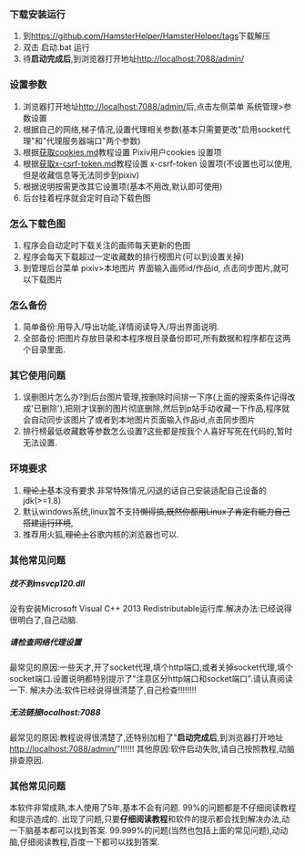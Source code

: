 ### 下载安装运行

1. 到<https://github.com/HamsterHelper/HamsterHelper/tags>下载解压 
2. 双击 启动.bat 运行
3. 待**启动完成后**,到浏览器打开地址<http://localhost:7088/admin/>

### 设置参数
1. 浏览器打开地址<http://localhost:7088/admin/>后,点击左侧菜单 系统管理>参数设置
2. 根据自己的网络,梯子情况,设置代理相关参数(基本只需要更改"启用socket代理"和"代理服务器端口"两个参数)
3. 根据[获取cookies.md](获取cookies.md)教程设置 Pixiv用户cookies 设置项
4. 根据[获取x-csrf-token.md](获取x-csrf-token.md)教程设置 x-csrf-token 设置项(不设置也可以使用,但是收藏信息等无法同步到pixiv)
5. 根据说明按需更改其它设置项(基本不用改,默认即可使用)
6. 后台挂着程序就会定时自动下载色图


### 怎么下载色图
1. 程序会自动定时下载关注的画师每天更新的色图
2. 程序会每天下载超过一定收藏数的排行榜图片(可以到设置关掉)
3. 到管理后台菜单 pixiv>本地图片 界面输入画师id/作品id, 点击同步图片,就可以下载图片

### 怎么备份
1. 简单备份:用导入/导出功能,详情阅读导入/导出界面说明.
2. 全部备份:把图片存放目录和本程序根目录备份即可,所有数据和程序都在这两个目录里面.

### 其它使用问题
1. 误删图片怎么办?到后台图片管理,按删除时间排一下序(上面的搜索条件记得改成'已删除'),把刚才误删的图片彻底删除,然后到p站手动收藏一下作品,程序就会自动同步该图片了或者到本地图片页面输入作品id,点击同步图片
2. 排行榜最低收藏数等参数怎么设置?这些都是按我个人喜好写死在代码的,暂时无法设置.

### 环境要求
1. ~~理论上~~基本没有要求.非常特殊情况,闪退的话自己安装适配自己设备的jdk(>=1.8)
2. 默认windows系统,linux暂不支持~~懒得搞,既然你都用Linux了肯定有能力自己搭建运行环境~~,
3. 推荐用火狐,~~理论上~~谷歌内核的浏览器也可以.

### 其他常见问题
##### 找不到msvcp120.dll
没有安装Microsoft Visual C++ 2013 Redistributable运行库.解决办法:已经说得很明白了,自己动脑.
##### 请检查网络代理设置
最常见的原因:一些天才,开了socket代理,填个http端口,或者关掉socket代理,填个socket端口.设置说明都特别提示了"注意区分http端口和socket端口".请认真阅读一下.
解决办法:软件已经说得很清楚了,自己检查!!!!!!!!
##### 无法链接localhost:7088
最常见的原因:教程说得很清楚了,还特别加粗了"**启动完成后**,到浏览器打开地址<http://localhost:7088/admin/>"!!!!!!
其他原因:软件启动失败,请自己按照教程,动脑排查原因.

### 其他常见问题
本软件非常成熟,本人使用了5年,基本不会有问题.
99%的问题都是不仔细阅读教程和提示造成的.
出现了问题,只要**仔细阅读教程**和软件的提示都会找到解决办法,动一下脑基本都可以找到答案.
99.999%的问题(当然也包括上面的常见问题),动动脑,仔细阅读教程,百度一下都可以找到答案.


